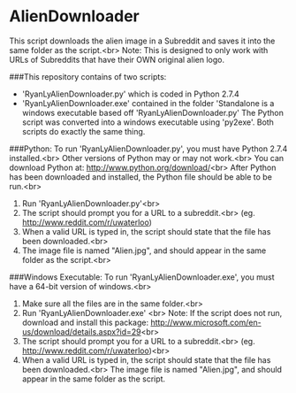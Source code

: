 AlienDownloader
===============
This script downloads the alien image in a Subreddit and saves it into the same folder as the script.<br\>
Note: This is designed to only work with URLs of Subreddits that have their OWN original alien logo.  

###This repository contains of two scripts:  
- 'RyanLyAlienDownloader.py' which is coded in Python 2.7.4
- 'RyanLyAlienDownloader.exe' contained in the folder 'Standalone is a windows executable
  based off 'RyanLyAlienDownloader.py'
  The Python script was converted into a windows executable using 'py2exe'.
Both scripts do exactly the same thing.

###Python:
To run 'RyanLyAlienDownloader.py', you must have Python 2.7.4 installed.<br\>
Other versions of Python may or may not work.<br\>
You can download Python at: http://www.python.org/download/<br\>
After Python has been downloaded and installed, the Python file should be able to be run.<br\>
1. Run 'RyanLyAlienDownloader.py'<br\>
2. The script should prompt you for a URL to a subreddit.<br\> (eg. http://www.reddit.com/r/uwaterloo)
3. When a valid URL is typed in, the script should state that the file has been downloaded.<br\>
4. The image file is named "Alien.jpg", and should appear in the same folder as the script.<br\>

###Windows Executable:
To run 'RyanLyAlienDownloader.exe', you must have a 64-bit version of windows.<br\>
1. Make sure all the files are in the same folder.<br\>
2. Run 'RyanLyAlienDownloader.exe' <br\>
Note: If the script does not run, download and install this package: http://www.microsoft.com/en-us/download/details.aspx?id=29<br\>
3. The script should prompt you for a URL to a subreddit.<br\> (eg. http://www.reddit.com/r/uwaterloo)<br\>
4. When a valid URL is typed in, the script should state that the file has been downloaded.<br\>
The image file is named "Alien.jpg", and should appear in the same folder as the script.
